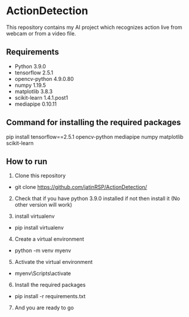# ActionDetection

This repository contains my AI project which recognizes action live from webcam or from a video file.

## Requirements

- Python 3.9.0
- tensorflow 2.5.1
- opencv-python 4.9.0.80
- numpy 1.19.5
- matplotlib 3.8.3
- scikit-learn 1.4.1.post1
- mediapipe 0.10.11

## Command for installing the required packages

pip install tensorflow==2.5.1 opencv-python mediapipe numpy matplotlib scikit-learn

## How to run

1. Clone this repository

- git clone https://github.com/jatinRSP/ActionDetection/

2. Check that if you have python 3.9.0 installed if not then install it (No other version will work)

3. install virtualenv

- pip install virtualenv

4. Create a virtual environment

- python -m venv myenv

5. Activate the virtual environment

- myenv\Scripts\activate

6. Install the required packages

- pip install -r requirements.txt

7. And you are ready to go
